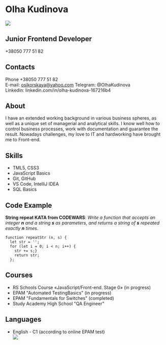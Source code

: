 # Olha Kudinova <br>
![](https://dropmefiles.com.ua/ua/zTmRaESCh) 
## Junior Frontend Developer <br>
+38050 777 51 82
## Contacts
Phone +38050 777 51 82 <br>
E-mail: osikorskaya@yahoo.com
Telegram: @OlhaKudinova <br>
Linkedin: linkedin.com/in/olha-kudinova-167216b4 <br>

## About

 I have an extended working background in various business spheres, as well as a unique set of managerial and analytical skills. I know well how to control business processes, work with documentation and guarantee the result. Nowadays challenges, my love to IT and hardworking have brought me to Front-end. <br>

 ## Skills
 
- TML5, CSS3
- JavaScript Basics
- Git, GitHub
- VS Code, IntelliJ IDEA
- SQL Basics

## Code Example

**String repeat KATA from CODEWARS**: 
_Write a function that accepts an integer __n__ and a string __s__ as parameters, and returns a string of __s__ repeated exactly __n__ times_. <br>
```
function repeatStr (n, s) {
  let str = '';
  for (let i = 0; i < n; i++) {
    str += s;}
    return str;
  };
```
## Courses

- RS Schools Course «JavaScript/Front-end. Stage 0» (in progress)
- EPAM "Automated TestingBasics" (in progress)
- EPAM "Fundamentals for Switches" (completed)
- Study Academy High School "QA Engineer"

## Languages
- English - C1 (according to online EPAM test) <br>
 ![](https://dropmefiles.com.ua/ua/BAvcPzNh) 
